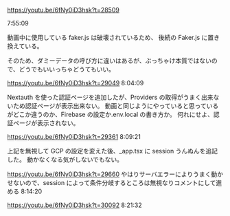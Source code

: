 https://youtu.be/6fNy0iD3hsk?t=28509

7:55:09

動画中に使用している faker.js は破壊されているため、
後続の Faker.js に置き換えている。

そのため、ダミーデータの呼び方に違いはあるが、ぶっちゃけ本質ではないので、どうでもいいっちゃどうてもいい。

https://youtu.be/6fNy0iD3hsk?t=29049
8:04:09

Nextauth を使った認証ページを追加したが、Providers の取得がうまく出来ないため認証ページが表示出来ない。
動画と同じようにやっていると思っているがどこか違うのか、Firebase の設定か.env.local の書き方か。
何れにせよ、認証ページが表示されない。

https://youtu.be/6fNy0iD3hsk?t=29361
8:09:21

上記を無視して GCP の設定を変えた後、\_app.tsx に session うんぬんを追記した。
動かなくなる気がしないでもない。

https://youtu.be/6fNy0iD3hsk?t=29660
やはりサーバエラーによりうまく動かせないので、session によって条件分岐するところは無視なりコメントにして進める
8:14:20

https://youtu.be/6fNy0iD3hsk?t=30092
8:21:32
